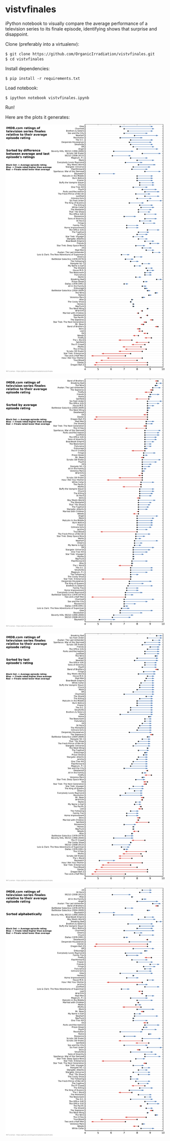 # vistvfinales

iPython notebook to visually compare the average performance of a television series to its finale episode, identifying shows that surprise and disappoint.

Clone (preferably into a virtualenv):

    $ git clone https://github.com/OrganicIrradiation/vistvfinales.git
    $ cd vistvfinales

Install dependencies:

    $ pip install -r requirements.txt

Load notebook:

    $ ipython notebook vistvfinales.ipynb

Run!

Here are the plots it generates:

![Image](images/img_difference.png)

![Image](images/img_averagerating.png)

![Image](images/img_lastrating.png)

![Image](images/img_alphabetical.png)